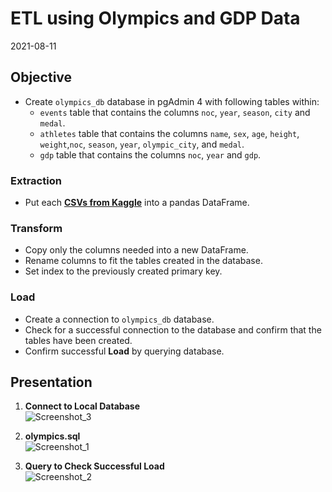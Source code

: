 # ETL using Olympics and GDP Data

2021-08-11

## Objective
* Create `olympics_db` database in pgAdmin 4 with following tables within:
  * `events` table that contains the columns `noc`, `year`, `season`, `city` and `medal`.
  * `athletes` table that contains the columns `name`, `sex`, `age`, `height`, `weight`,`noc`, `season`, `year`, `olympic_city`, and `medal`.
  * `gdp` table that contains the columns `noc`, `year` and `gdp`.
 
### Extraction
  * Put each [**CSVs from Kaggle**](Resources) into a pandas DataFrame.

### Transform
  * Copy only the columns needed into a new DataFrame.
  * Rename columns to fit the tables created in the database.
  * Set index to the previously created primary key.

### Load
  * Create a connection to `olympics_db` database.
  * Check for a successful connection to the database and confirm that the tables have been created.
  * Confirm successful **Load** by querying database.

## Presentation
1. **Connect to Local Database** <br>
![Screenshot_3](Images/Screenshot_3.png) <p>
2. **olympics.sql** <br>
![Screenshot_1](Images/Screenshot_1.png) <p>
3. **Query to Check Successful Load** <br>
![Screenshot_2](Images/Screenshot_2.png)
